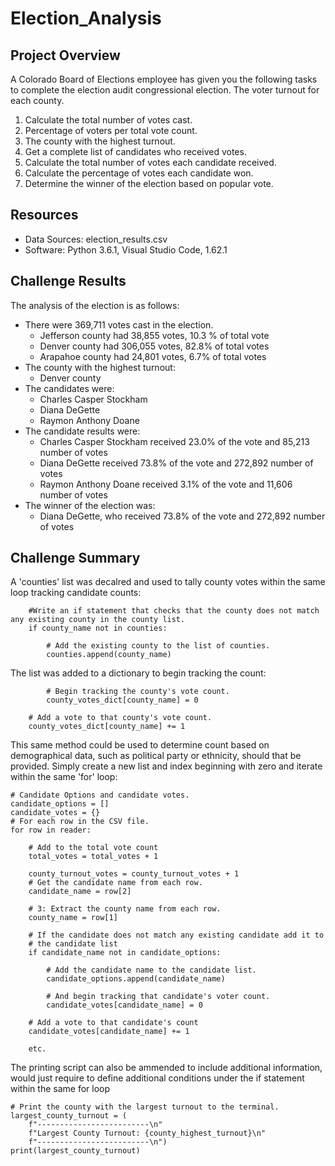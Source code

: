 # Election_Analysis

## Project Overview
A Colorado Board of Elections employee has given you the following tasks to complete the election audit congressional election.
The voter turnout for each county.
1. Calculate the total number of votes cast.
2. Percentage of voters per total vote count. 
3. The county with the highest turnout.
4. Get a complete list of candidates who received votes.
5. Calculate the total number of votes each candidate received.
6. Calculate the percentage of votes each candidate won.
7. Determine the winner of the election based on popular vote.

## Resources 
- Data Sources: election_results.csv
- Software: Python 3.6.1, Visual Studio Code, 1.62.1

## Challenge Results
The analysis of the election is as follows:
- There were 369,711 votes cast in the election.
  - Jefferson county had 38,855 votes, 10.3 % of total vote
  - Denver county had 306,055 votes, 82.8%  of total votes
  - Arapahoe county had 24,801 votes,  6.7% of total votes
- The county with the highest turnout:
  -  Denver county
- The candidates were:
  - Charles Casper Stockham
  - Diana DeGette
  - Raymon Anthony Doane
- The candidate results were:
  - Charles Casper Stockham received 23.0% of the vote and 85,213 number of votes
  - Diana DeGette received 73.8% of the vote and 272,892 number of votes 
  - Raymon Anthony Doane received 3.1% of the vote and 11,606 number of votes 
- The winner of the election was:
  - Diana DeGette, who received 73.8% of the vote and 272,892 number of votes

## Challenge Summary

A 'counties' list was decalred and used to tally county votes within the same loop tracking candidate counts:

        #Write an if statement that checks that the county does not match any existing county in the county list.
        if county_name not in counties:

            # Add the existing county to the list of counties.
            counties.append(county_name)

The list was added to a dictionary to begin tracking the count:
            
            # Begin tracking the county's vote count.
            county_votes_dict[county_name] = 0

        # Add a vote to that county's vote count.
        county_votes_dict[county_name] += 1
        
This same method could be used to determine count based on demographical data, such as political party or ethnicity, should that be provided. Simply create a new list and index beginning with zero and iterate within the same 'for' loop:

    # Candidate Options and candidate votes.
    candidate_options = []
    candidate_votes = {}
    # For each row in the CSV file.
    for row in reader:

        # Add to the total vote count
        total_votes = total_votes + 1

        county_turnout_votes = county_turnout_votes + 1
        # Get the candidate name from each row.
        candidate_name = row[2]

        # 3: Extract the county name from each row.
        county_name = row[1]
    
        # If the candidate does not match any existing candidate add it to
        # the candidate list
        if candidate_name not in candidate_options:

            # Add the candidate name to the candidate list.
            candidate_options.append(candidate_name)

            # And begin tracking that candidate's voter count.
            candidate_votes[candidate_name] = 0

        # Add a vote to that candidate's count
        candidate_votes[candidate_name] += 1

        etc.
        
The printing script can also be ammended to include additional information, would just require to define additional conditions under the if statement within the same for loop 
           
    # Print the county with the largest turnout to the terminal.
    largest_county_turnout = (
        f"-------------------------\n"
        f"Largest County Turnout: {county_highest_turnout}\n"
        f"-------------------------\n")
    print(largest_county_turnout)


